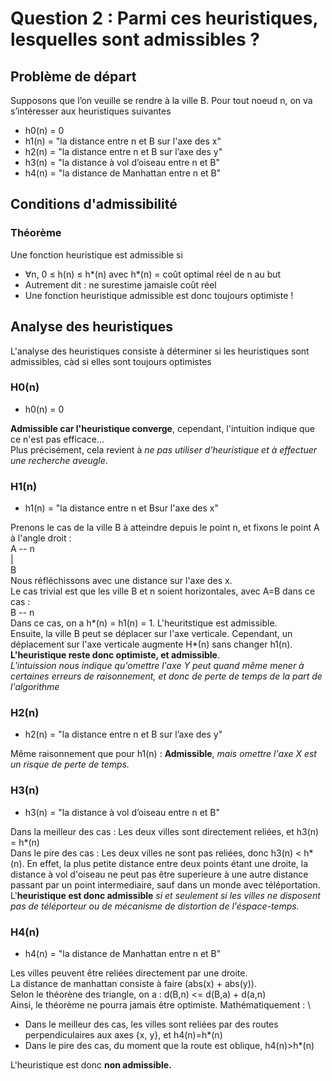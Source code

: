 # Question 2 : Parmi ces heuristiques, lesquelles sont admissibles ?

## Problème de départ
Supposons que l’on veuille se rendre à la ville B. 
Pour tout noeud n, on va s’intéresser aux heuristiques suivantes
* h0(n) = 0
* h1(n) = "la distance entre n et B sur l'axe des x"
* h2(n) = "la distance entre n et B sur l’axe des y"
* h3(n) = "la distance à vol d’oiseau entre n et B"
* h4(n) = "la distance de Manhattan entre n et B"

## Conditions d'admissibilité
### Théorème 
Une fonction heuristique est admissible si 
* ∀n, 0 ≤ h(n) ≤ h*(n) avec h*(n) = coût optimal réel de n au but
* Autrement dit : ne surestime jamaisle coût réel
* Une fonction heuristique admissible est donc toujours optimiste !

## Analyse des heuristiques
L'analyse des heuristiques consiste à déterminer si les heuristiques sont admissibles, càd si elles sont toujours optimistes

### H0(n)
* h0(n) = 0</ul>
__Admissible car l'heuristique converge__, cependant, l'intuition indique que ce n'est pas efficace...\
Plus précisément, cela revient à _ne pas utiliser d'heuristique et à effectuer une recherche aveugle_.

### H1(n)
* h1(n) = "la distance entre n et Bsur l'axe des x"</ul>
Prenons le cas de la ville B à atteindre depuis le point n, et fixons le point A à l'angle droit :\
A -- n\
|\
B\
Nous réfléchissons avec une distance sur l'axe des x.\
Le cas trivial est que les ville B et n soient horizontales, avec A=B dans ce cas :\
B -- n\
Dans ce cas, on a h*(n) = h1(n) = 1. L'heuritstique est admissible.\
Ensuite, la ville B peut se déplacer sur l'axe verticale. Cependant, un déplacement sur l'axe verticale augmente H*(n) sans changer h1(n). __L'heuristique reste donc optimiste, et admissible__.\
_L'intuission nous indique qu'omettre l'axe Y peut quand même mener à certaines erreurs de raisonnement, et donc de perte de temps de la part de l'algorithme_


### H2(n)
* h2(n) = "la distance entre n et B sur l’axe des y"</ul>
Même raisonnement que pour h1(n) : __Admissible__, _mais omettre l'axe X est un risque de perte de temps._

### H3(n)
* h3(n) = "la distance à vol d’oiseau entre n et B"</ul>
Dans la meilleur des cas : Les deux villes sont directement reliées, et h3(n) = h*(n)\
Dans le pire des cas : Les deux villes ne sont pas reliées, donc h3(n) < h*(n).
En effet, la plus petite distance entre deux points étant une droite, la distance à vol d'oiseau ne peut pas être superieure à une autre distance passant par un point intermediaire, sauf dans un monde avec téléportation.\
L'__heuristique est donc admissible__ _si et seulement si les villes ne disposent pas de téléporteur ou de mécanisme de distortion de l'éspace-temps._

### H4(n)
* h4(n) = "la distance de Manhattan entre n et B"</ul>
Les villes peuvent être reliées directement par une droite.\
La distance de manhattan consiste à faire (abs(x) + abs(y)).\
Selon le théorène des triangle, on a : d(B,n) <= d(B,a) + d(a,n)\
Ainsi, le théorème ne pourra jamais être optimiste. Mathématiquement :
\
   * Dans le meilleur des cas, les villes sont reliées par des routes perpendiculaires aux axes {x, y}, et h4(n)=h*(n)
   * Dans le pire des cas, du moment que la route est oblique, h4(n)>h*(n)</ul>
L'heuristique est donc __non admissible.__
